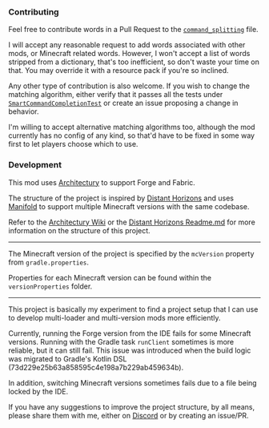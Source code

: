 ### Contributing

Feel free to contribute words in a Pull Request to the
[`command_splitting`](https://github.com/endorh/smart-completion/blob/main/common/src/main/resources/assets/smartcompletion/smart-completion/command_splitting.json)
file.

I will accept any reasonable request to add words associated with
other mods, or Minecraft related words. However, I won't accept a list of words
stripped from a dictionary, that's too inefficient, so don't waste your time on
that. You may override it with a resource pack if you're so inclined.

Any other type of contribution is also welcome. If you wish to change the
matching algorithm, either verify that it passes all the tests under
[`SmartCommandCompletionTest`](https://github.com/endorh/smart-completion/blob/main/common/src/test/java/endorh/smartcompletion/SmartCommandCompletionTest.java)
or create an issue proposing a change in behavior.

I'm willing to accept alternative matching algorithms too, although the mod
currently has no config of any kind, so that'd have to be fixed in some way
first to let players choose which to use.

### Development

This mod uses [Architectury](https://www.curseforge.com/minecraft/mc-mods/architectury-api)
to support Forge and Fabric.

The structure of the project is inspired by
[Distant Horizons](https://gitlab.com/jeseibel/minecraft-lod-mod/)
and uses [Manifold](http://manifold.systems) to support multiple Minecraft
versions with the same codebase.

Refer to the [Architectury Wiki](https://docs.architectury.dev/plugin:get_started)
or the [Distant Horizons Readme.md](https://gitlab.com/jeseibel/minecraft-lod-mod/-/tree/main#source-code-installation)
for more information on the structure of this project.

***

The Minecraft version of the project is specified by the `mcVersion` property
from `gradle.properties`.

Properties for each Minecraft version can be found within the
`versionProperties` folder.

***

This project is basically my experiment to find a project setup that I can use
to develop multi-loader and multi-version mods more efficiently.

Currently, running the Forge version from the IDE fails for some Minecraft versions.
Running with the Gradle task `runClient` sometimes is more reliable, but it can
still fail. This issue was introduced when the build logic was migrated to
Gradle's Kotlin DSL (73d229e25b63a858595c4e198a7b229ab459634b).

In addition, switching Minecraft versions sometimes fails due to a file
being locked by the IDE.

If you have any suggestions to improve the project structure, by all means,
please share them with me, either on [Discord](https://discord.gg/gqYVjBq65U) or
by creating an issue/PR.
